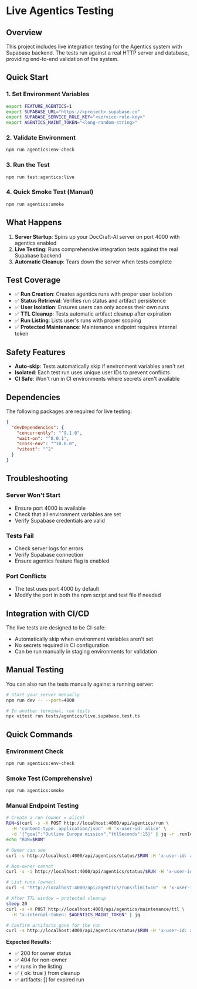 # Live Agentics Testing

## Overview

This project includes live integration testing for the Agentics system with Supabase backend. The tests run against a real HTTP server and database, providing end-to-end validation of the system.

## Quick Start

### 1. Set Environment Variables

```bash
export FEATURE_AGENTICS=1
export SUPABASE_URL="https://<project>.supabase.co"
export SUPABASE_SERVICE_ROLE_KEY="<service-role-key>"
export AGENTICS_MAINT_TOKEN="<long-random-string>"
```

### 2. Validate Environment

```bash
npm run agentics:env-check
```

### 3. Run the Test

```bash
npm run test:agentics:live
```

### 4. Quick Smoke Test (Manual)

```bash
npm run agentics:smoke
```

## What Happens

1. **Server Startup**: Spins up your DocCraft-AI server on port 4000 with agentics enabled
2. **Live Testing**: Runs comprehensive integration tests against the real Supabase backend
3. **Automatic Cleanup**: Tears down the server when tests complete

## Test Coverage

- ✅ **Run Creation**: Creates agentics runs with proper user isolation
- ✅ **Status Retrieval**: Verifies run status and artifact persistence
- ✅ **User Isolation**: Ensures users can only access their own runs
- ✅ **TTL Cleanup**: Tests automatic artifact cleanup after expiration
- ✅ **Run Listing**: Lists user's runs with proper scoping
- ✅ **Protected Maintenance**: Maintenance endpoint requires internal token

## Safety Features

- **Auto-skip**: Tests automatically skip if environment variables aren't set
- **Isolated**: Each test run uses unique user IDs to prevent conflicts
- **CI Safe**: Won't run in CI environments where secrets aren't available

## Dependencies

The following packages are required for live testing:

```json
{
  "devDependencies": {
    "concurrently": "^9.1.0",
    "wait-on": "^8.0.1",
    "cross-env": "^10.0.0",
    "vitest": "^2"
  }
}
```

## Troubleshooting

### Server Won't Start

- Ensure port 4000 is available
- Check that all environment variables are set
- Verify Supabase credentials are valid

### Tests Fail

- Check server logs for errors
- Verify Supabase connection
- Ensure agentics feature flag is enabled

### Port Conflicts

- The test uses port 4000 by default
- Modify the port in both the npm script and test file if needed

## Integration with CI/CD

The live tests are designed to be CI-safe:

- Automatically skip when environment variables aren't set
- No secrets required in CI configuration
- Can be run manually in staging environments for validation

## Manual Testing

You can also run the tests manually against a running server:

```bash
# Start your server manually
npm run dev -- --port=4000

# In another terminal, run tests
npx vitest run tests/agentics/live.supabase.test.ts
```

## Quick Commands

### Environment Check

```bash
npm run agentics:env-check
```

### Smoke Test (Comprehensive)

```bash
npm run agentics:smoke
```

### Manual Endpoint Testing

```bash
# Create a run (owner = alice)
RUN=$(curl -s -X POST http://localhost:4000/api/agentics/run \
  -H 'content-type: application/json' -H 'x-user-id: alice' \
  -d '{"goal":"Outline Europa mission","ttlSeconds":15}' | jq -r .runId)
echo "RUN=$RUN"

# Owner can see
curl -s http://localhost:4000/api/agentics/status/$RUN -H 'x-user-id: alice' | jq .

# Non-owner cannot
curl -s -i http://localhost:4000/api/agentics/status/$RUN -H 'x-user-id: bob' | head -n 1

# List runs (owner)
curl -s "http://localhost:4000/api/agentics/runs?limit=10" -H 'x-user-id: alice' | jq .

# After TTL window → protected cleanup
sleep 20
curl -s -X POST http://localhost:4000/api/agentics/maintenance/ttl \
  -H "x-internal-token: $AGENTICS_MAINT_TOKEN" | jq .

# Confirm artifacts gone for the run
curl -s http://localhost:4000/api/agentics/status/$RUN -H 'x-user-id: alice' | jq .
```

**Expected Results:**

- ✅ 200 for owner status
- ✅ 404 for non-owner
- ✅ runs in the listing
- ✅ { ok: true } from cleanup
- ✅ artifacts: [] for expired run
